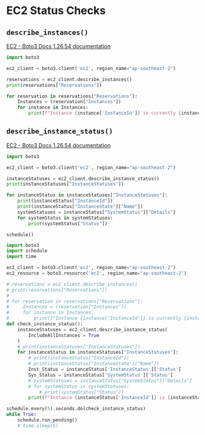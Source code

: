 # EC2 Status Checks

## `describe_instances()`

[EC2 - Boto3 Docs 1.26.54 documentation](https://boto3.amazonaws.com/v1/documentation/api/latest/reference/services/ec2.html#EC2.Client.describe_instances)

```python
import boto3

ec2_client = boto3.client('ec2', region_name="ap-southeast-2")

reservations = ec2_client.describe_instances()
print(reservations["Reservations"])

for reservation in reservations["Reservations"]:
    Instances = (reservation["Instances"])
    for instance in Instances:
        print(f"Instance {instance['InstanceId']} is currently {instance['State']['Name']}.")
```

## **`describe_instance_status()`**

[EC2 - Boto3 Docs 1.26.54 documentation](https://boto3.amazonaws.com/v1/documentation/api/latest/reference/services/ec2.html#EC2.Client.describe_instance_status)

```python
import boto3

ec2_client = boto3.client('ec2', region_name="ap-southeast-2")

instanceStatuses = ec2_client.describe_instance_status()
print(instanceStatuses["InstanceStatuses"])

for instanceStatus in instanceStatuses["InstanceStatuses"]:
    print(instanceStatus["InstanceId"])
    print(instanceStatus["InstanceState"]["Name"])
    systemStatuses = instanceStatus["SystemStatus"]["Details"]
    for systemStatus in systemStatuses:
        print(systemStatus["Status"])
```

`schedule()`

```python
import boto3
import schedule
import time

ec2_client = boto3.client('ec2', region_name="ap-southeast-2")
ec2_resource = boto3.resource('ec2', region_name="ap-southeast-2")

# reservations = ec2_client.describe_instances()
# print(reservations["Reservations"])
#
# for reservation in reservations["Reservations"]:
#     Instances = (reservation["Instances"])
#     for instance in Instances:
#         print(f"Instance {instance['InstanceId']} is currently {instance['State']['Name']}.")
def check_instance_status():
    instanceStatuses = ec2_client.describe_instance_status(
        IncludeAllInstances = True
    )
    # print(instanceStatuses["InstanceStatuses"])
    for instanceStatus in instanceStatuses["InstanceStatuses"]:
        # print(instanceStatus["InstanceId"])
        # print(instanceStatus["InstanceState"]["Name"])
        Inst_Status = instanceStatus['InstanceStatus']['Status']
        Sys_Status = instanceStatus['SystemStatus']['Status']
        # systemStatuses = instanceStatus["SystemStatus"]["Details"]
        # for systemStatus in systemStatuses:
            # print(systemStatus["Status"])
        print(f"Instance {instanceStatus['InstanceId']} is {instanceStatus['InstanceState']['Name']} and the instance status is {Inst_Status}, system status is {Sys_Status}.")

schedule.every(5).seconds.do(check_instance_status)
while True:
    schedule.run_pending()
    # time.sleep(5)
```